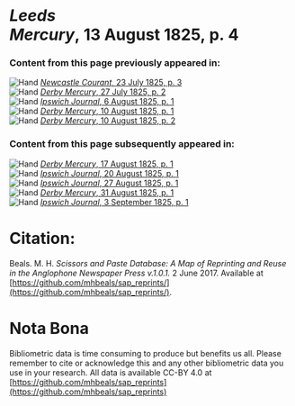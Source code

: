 # *Leeds Mercury*, 13 August 1825, p. 4  
  
### Content from this page previously appeared in:  
![Hand](http://scissorsandpaste.net/wp-content/uploads/2017/06/smallhandpointer.png) [*Newcastle Courant*, 23 July 1825, p. 3](https://mhbeals.github.io/sap_html/Newcastle-Courant/Newcastle-Courant-23-July-1825-p-3)  
![Hand](http://scissorsandpaste.net/wp-content/uploads/2017/06/smallhandpointer.png) [*Derby Mercury*, 27 July 1825, p. 2](https://mhbeals.github.io/sap_html/Derby-Mercury/Derby-Mercury-27-July-1825-p-2)  
![Hand](http://scissorsandpaste.net/wp-content/uploads/2017/06/smallhandpointer.png) [*Ipswich Journal*, 6 August 1825, p. 1](https://mhbeals.github.io/sap_html/Ipswich-Journal/Ipswich-Journal-6-August-1825-p-1)  
![Hand](http://scissorsandpaste.net/wp-content/uploads/2017/06/smallhandpointer.png) [*Derby Mercury*, 10 August 1825, p. 1](https://mhbeals.github.io/sap_html/Derby-Mercury/Derby-Mercury-10-August-1825-p-1)  
![Hand](http://scissorsandpaste.net/wp-content/uploads/2017/06/smallhandpointer.png) [*Derby Mercury*, 10 August 1825, p. 2](https://mhbeals.github.io/sap_html/Derby-Mercury/Derby-Mercury-10-August-1825-p-2)  
  
### Content from this page subsequently appeared in:  
![Hand](http://scissorsandpaste.net/wp-content/uploads/2017/06/smallhandpointer.png) [*Derby Mercury*, 17 August 1825, p. 1](https://mhbeals.github.io/sap_html/Derby-Mercury/Derby-Mercury-17-August-1825-p-1)  
![Hand](http://scissorsandpaste.net/wp-content/uploads/2017/06/smallhandpointer.png) [*Ipswich Journal*, 20 August 1825, p. 1](https://mhbeals.github.io/sap_html/Ipswich-Journal/Ipswich-Journal-20-August-1825-p-1)  
![Hand](http://scissorsandpaste.net/wp-content/uploads/2017/06/smallhandpointer.png) [*Ipswich Journal*, 27 August 1825, p. 1](https://mhbeals.github.io/sap_html/Ipswich-Journal/Ipswich-Journal-27-August-1825-p-1)  
![Hand](http://scissorsandpaste.net/wp-content/uploads/2017/06/smallhandpointer.png) [*Derby Mercury*, 31 August 1825, p. 1](https://mhbeals.github.io/sap_html/Derby-Mercury/Derby-Mercury-31-August-1825-p-1)  
![Hand](http://scissorsandpaste.net/wp-content/uploads/2017/06/smallhandpointer.png) [*Ipswich Journal*, 3 September 1825, p. 1](https://mhbeals.github.io/sap_html/Ipswich-Journal/Ipswich-Journal-3-September-1825-p-1)  


# Citation: 

Beals. M. H. *Scissors and Paste Database: A Map of Reprinting and Reuse in the Anglophone Newspaper Press v.1.0.1.* 2 June 2017. Available at [https://github.com/mhbeals/sap_reprints/](https://github.com/mhbeals/sap_reprints/). 

# Nota Bona

Bibliometric data is time consuming to produce but benefits us all. Please remember to cite or acknowledge this and any other bibliometric data you use in your research. All data is available CC-BY 4.0 at [https://github.com/mhbeals/sap_reprints](https://github.com/mhbeals/sap_reprints)